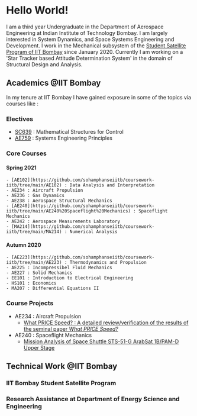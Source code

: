 # Hello World!

I am a third year Undergraduate in the Department of Aerospace Engineering at Indian Institute of Technology Bombay. I am largely interested in System Dynamics, and Space Systems Engineering and Development. I work in the Mechanical subsystem of the [Student Satellite Program of IIT Bombay](http://iitbssp.ml/) since January 2020. Currently I am working on a 'Star Tracker based Attitude Determination System' in the domain of Structural Design and Analysis. 

## Academics @IIT Bombay
In my tenure at IIT Bombay I have gained exposure in some of the topics via courses like : 
### Electives
  - [SC639](https://github.com/sohamphanseiitb/coursework-iitb/tree/main/SC639) : Mathematical Structures for Control
  - [AE759](https://github.com/sohamphanseiitb/coursework-iitb/tree/main/AE759) : Systems Engineering Principles
### Core Courses
#### Spring 2021
    - [AE102](https://github.com/sohamphanseiitb/coursework-iitb/tree/main/AE102) : Data Analysis and Interpretation
    - AE234 : Aircraft Propulsion
    - AE236 : Gas Dynamics
    - AE238 : Aerospace Structural Mechanics
    - [AE240](https://github.com/sohamphanseiitb/coursework-iitb/tree/main/AE240%20Spaceflight%20Mechanics) : Spaceflight Mechanics
    - AE242 : Aerospace Measurements Laboratory
    - [MA214](https://github.com/sohamphanseiitb/coursework-iitb/tree/main/MA214) : Numerical Analysis
#### Autumn 2020
    - [AE223](https://github.com/sohamphanseiitb/coursework-iitb/tree/main/AE223) : Thermodynamics and Propulsion
    - AE225 : Incompressibel Fluid Mechanics
    - AE227 : Solid Mechanics
    - EE101 : Introduction to Electrical Engineering
    - HS101 : Economics
    - MA207 : Differential Equations II
### Course Projects
* AE234 : Aircraft Propulsion
  - [What PRICE Speed? : A detailed review/verification of the results of the seminal paper _What PRICE Speed?_](https://github.com/sohamphanseiitb/coursework-iitb/tree/main/AE234_What_PRICE_Speed%3F)
* AE240 : Spaceflight Mechanics
  - [Mission Analysis of Space Shuttle STS-51-G ArabSat 1B/PAM-D Upper Stage](https://github.com/sohamphanseiitb/coursework-iitb/blob/main/AE240%20Spaceflight%20Mechanics/AE240%20Project%20Report%2019D170030.pdf)

## Technical Work @IIT Bombay
### IIT Bombay Student Satellite Program 
### Research Assistance at Department of Energy Science and Engineering
<!---
sohamphanseiitb/sohamphanseiitb is a ✨ special ✨ repository because its `README.md` (this file) appears on your GitHub profile.
You can click the Preview link to take a look at your changes.
--->
